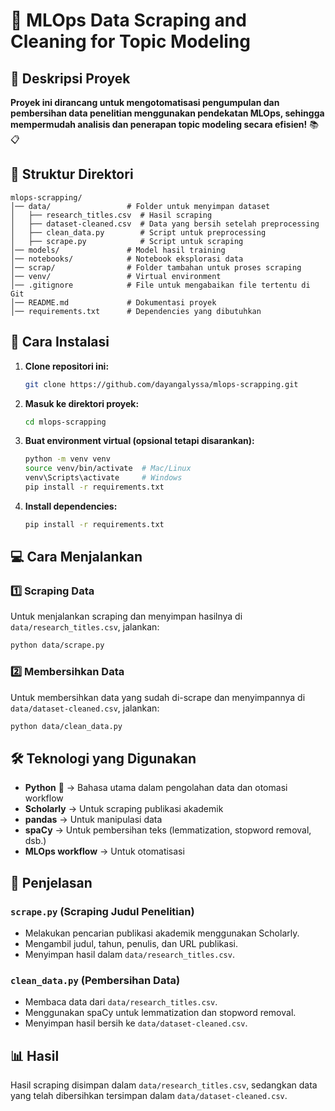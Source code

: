 # 📌 MLOps Data Scraping and Cleaning for Topic Modeling

## 📖 Deskripsi Proyek
 **Proyek ini dirancang untuk mengotomatisasi pengumpulan dan pembersihan data penelitian menggunakan pendekatan MLOps, sehingga mempermudah analisis dan penerapan topic modeling secara efisien!** 📚📋

## 📂 Struktur Direktori
```
mlops-scrapping/
│── data/                 # Folder untuk menyimpan dataset
│   ├── research_titles.csv  # Hasil scraping
│   ├── dataset-cleaned.csv  # Data yang bersih setelah preprocessing
│   ├── clean_data.py        # Script untuk preprocessing
│   ├── scrape.py            # Script untuk scraping
│── models/               # Model hasil training
│── notebooks/            # Notebook eksplorasi data
│── scrap/                # Folder tambahan untuk proses scraping
│── venv/                 # Virtual environment
│── .gitignore            # File untuk mengabaikan file tertentu di Git
│── README.md             # Dokumentasi proyek
│── requirements.txt      # Dependencies yang dibutuhkan
```

## 🔧 Cara Instalasi
1. **Clone repositori ini:**
   ```bash
   git clone https://github.com/dayangalyssa/mlops-scrapping.git
   ```
2. **Masuk ke direktori proyek:**
   ```bash
   cd mlops-scrapping
   ```
3. **Buat environment virtual (opsional tetapi disarankan):**
   ```bash
   python -m venv venv
   source venv/bin/activate  # Mac/Linux
   venv\Scripts\activate     # Windows
   pip install -r requirements.txt
   ```
4. **Install dependencies:**
   ```bash
   pip install -r requirements.txt
   ```

## 💻 Cara Menjalankan
### **1️⃣ Scraping Data**
Untuk menjalankan scraping dan menyimpan hasilnya di `data/research_titles.csv`, jalankan:
```bash
python data/scrape.py
```
### **2️⃣ Membersihkan Data**
Untuk membersihkan data yang sudah di-scrape dan menyimpannya di `data/dataset-cleaned.csv`, jalankan:
```bash
python data/clean_data.py
```

## 🛠️ Teknologi yang Digunakan
- **Python** 🐍 → Bahasa utama dalam pengolahan data dan otomasi workflow
- **Scholarly** → Untuk scraping publikasi akademik
- **pandas** → Untuk manipulasi data
- **spaCy** → Untuk pembersihan teks (lemmatization, stopword removal, dsb.)
- **MLOps workflow** → Untuk otomatisasi

## 📄 Penjelasan
### **`scrape.py` (Scraping Judul Penelitian)**
- Melakukan pencarian publikasi akademik menggunakan Scholarly.
- Mengambil judul, tahun, penulis, dan URL publikasi.
- Menyimpan hasil dalam `data/research_titles.csv`.

### **`clean_data.py` (Pembersihan Data)**
- Membaca data dari `data/research_titles.csv`.
- Menggunakan spaCy untuk lemmatization dan stopword removal.
- Menyimpan hasil bersih ke `data/dataset-cleaned.csv`.

## 📊 Hasil
Hasil scraping disimpan dalam `data/research_titles.csv`, sedangkan data yang telah dibersihkan tersimpan dalam `data/dataset-cleaned.csv`.
